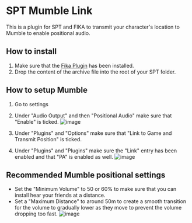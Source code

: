 # SPT Mumble Link

This is a plugin for SPT and FIKA to transmit your character's location to Mumble to enable positional audio.

## How to install

1. Make sure that the [Fika Plugin](https://github.com/project-fika/Fika-Plugin) has been installed.
2. Drop the content of the archive file into the root of your SPT folder.

## How to setup Mumble

1. Go to settings

2. Under "Audio Output" and then "Positional Audio" make sure that "Enable" is ticked.
![image](https://github.com/user-attachments/assets/d3480b79-021b-4271-8e13-a2eb2f17ff86)

3. Under "Plugins" and "Options" make sure that "Link to Game and Transmit Position" is ticked.

4. Under "Plugins" and "Plugins" make sure the "Link" entry has been enabled and that "PA" is enabled as well.
![image](https://github.com/user-attachments/assets/0b6b35f7-cf58-41f0-8ab0-29dc2b530d95)

## Recommended Mumble positional settings

* Set the "Minimum Volume" to 50 or 60% to make sure that you can install hear your friends at a distance.
* Set a "Maximum Distance" to around 50m to create a smooth transition for the volume to gradually lower as they move to prevent the volume dropping too fast.
![image](https://github.com/user-attachments/assets/2543ebd4-595e-44ce-b470-67af667bfb70)

